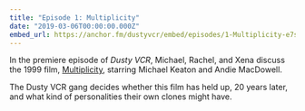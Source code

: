 ```yaml
---
title: "Episode 1: Multiplicity"
date: "2019-03-06T00:00:00.000Z"
embed_url: https://anchor.fm/dustyvcr/embed/episodes/1-Multiplicity-e7sorl
---
```

In the premiere episode of *Dusty VCR*, Michael, Rachel, and Xena discuss the 1999 film, [Multiplicity](https://www.imdb.com/title/tt0117108/), starring Michael Keaton and Andie MacDowell.

The Dusty VCR gang decides whether this film has held up, 20 years later, and what kind of personalities their own clones might have.

<!--more-->
